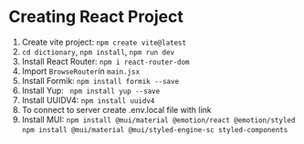 # Creating React Project
1. Create vite project: `npm create vite@latest`
2. `cd dictionary`, `npm install`, `npm run dev`
3. Install React Router: `npm i react-router-dom`
4. Import `BrowseRouter`in `main.jsx`
5. Install Formik: `npm install formik --save`
6. Install Yup: ` npm install yup --save`
7. Install UUIDV4: `npm install uuidv4`
8. To connect to server create .env.local file with link
9. Install MUI: 
`npm install @mui/material @emotion/react @emotion/styled`
`npm install @mui/material @mui/styled-engine-sc styled-components`
